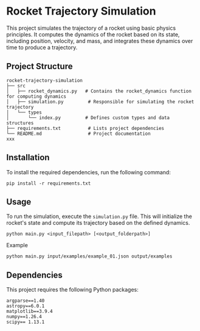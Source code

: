 # Rocket Trajectory Simulation

This project simulates the trajectory of a rocket using basic physics principles. It computes the dynamics of the rocket based on its state, including position, velocity, and mass, and integrates these dynamics over time to produce a trajectory.

## Project Structure

```
rocket-trajectory-simulation
├── src
│   ├── rocket_dynamics.py   # Contains the rocket_dynamics function for computing dynamics
│   ├── simulation.py         # Responsible for simulating the rocket trajectory
│   └── types
│       └── index.py         # Defines custom types and data structures
├── requirements.txt          # Lists project dependencies
└── README.md                 # Project documentation
xxx
```

## Installation

To install the required dependencies, run the following command:

```
pip install -r requirements.txt
```

## Usage

To run the simulation, execute the `simulation.py` file. This will initialize the rocket's state and compute its trajectory based on the defined dynamics.

```
python main.py <input_filepath> [<output_folderpath>]
```

Example
```
python main.py input/examples/example_01.json output/examples
```

## Dependencies

This project requires the following Python packages:

```
argparse==1.40
astropy==6.0.1
matplotlib==3.9.4
numpy==1.26.4
scipy== 1.13.1
```